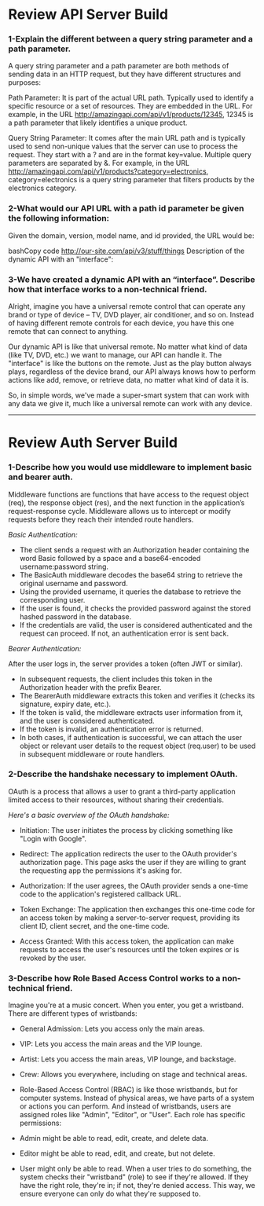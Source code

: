# Review API Server Build
### 1-Explain the different between a query string parameter and a path parameter.

A query string parameter and a path parameter are both methods of sending data in an HTTP request, but they have different structures and purposes:

Path Parameter: It is part of the actual URL path. Typically used to identify a specific resource or a set of resources. They are embedded in the URL. For example, in the URL http://amazingapi.com/api/v1/products/12345, 12345 is a path parameter that likely identifies a unique product.

Query String Parameter: It comes after the main URL path and is typically used to send non-unique values that the server can use to process the request. They start with a ? and are in the format key=value. Multiple query parameters are separated by &. For example, in the URL http://amazingapi.com/api/v1/products?category=electronics, category=electronics is a query string parameter that filters products by the electronics category.

### 2-What would our API URL with a path id parameter be given the following information:
Given the domain, version, model name, and id provided, the URL would be:

bashCopy code
http://our-site.com/api/v3/stuff/things
Description of the dynamic API with an "interface":


### 3-We have created a dynamic API with an “interface”. Describe how that interface works to a non-technical friend.
Alright, imagine you have a universal remote control that can operate any brand or type of device – TV, DVD player, air conditioner, and so on. Instead of having different remote controls for each device, you have this one remote that can connect to anything.

Our dynamic API is like that universal remote. No matter what kind of data (like TV, DVD, etc.) we want to manage, our API can handle it. The "interface" is like the buttons on the remote. Just as the play button always plays, regardless of the device brand, our API always knows how to perform actions like add, remove, or retrieve data, no matter what kind of data it is.

So, in simple words, we've made a super-smart system that can work with any data we give it, much like a universal remote can work with any device.
*** 
# Review Auth Server Build

### 1-Describe how you would use middleware to implement basic and bearer auth.

Middleware functions are functions that have access to the request object (req), the response object (res), and the next function in the application’s request-response cycle. Middleware allows us to intercept or modify requests before they reach their intended route handlers.

*Basic Authentication:*

- The client sends a request with an Authorization header containing the word Basic followed by a space and a base64-encoded username:password string.
- The BasicAuth middleware decodes the base64 string to retrieve the original username and password.
- Using the provided username, it queries the database to retrieve the corresponding user.
- If the user is found, it checks the provided password against the stored hashed password in the database.
- If the credentials are valid, the user is considered authenticated and the request can proceed. If not, an authentication error is sent back.

*Bearer Authentication:*

After the user logs in, the server provides a token (often JWT or similar).
- In subsequent requests, the client includes this token in the Authorization header with the prefix Bearer.
- The BearerAuth middleware extracts this token and verifies it (checks its signature, expiry date, etc.).
- If the token is valid, the middleware extracts user information from it, and the user is considered authenticated.
- If the token is invalid, an authentication error is returned.
- In both cases, if authentication is successful, we can attach the user object or relevant user details to the request object (req.user) to be used in subsequent middleware or route handlers.

### 2-Describe the handshake necessary to implement OAuth.

OAuth is a process that allows a user to grant a third-party application limited access to their resources, without sharing their credentials. 

*Here's a basic overview of the OAuth handshake:*

- Initiation: The user initiates the process by clicking something like "Login with Google".

- Redirect: The application redirects the user to the OAuth provider's authorization page. This page asks the user if they are willing to grant the requesting app the permissions it's asking for.

- Authorization: If the user agrees, the OAuth provider sends a one-time code to the application's registered callback URL.

- Token Exchange: The application then exchanges this one-time code for an access token by making a server-to-server request, providing its client ID, client secret, and the one-time code.

- Access Granted: With this access token, the application can make requests to access the user's resources until the token expires or is revoked by the user.


### 3-Describe how Role Based Access Control works to a non-technical friend.

Imagine you're at a music concert. When you enter, you get a wristband. There are different types of wristbands:

- General Admission: Lets you access only the main areas.
- VIP: Lets you access the main areas and the VIP lounge.
- Artist: Lets you access the main areas, VIP lounge, and backstage.
- Crew: Allows you everywhere, including on stage and technical areas.
- Role-Based Access Control (RBAC) is like those wristbands, but for computer systems. Instead of physical areas, we have parts of a system or actions you can perform. And instead of wristbands, users are assigned roles like "Admin", "Editor", or "User". Each role has specific permissions:

- Admin might be able to read, edit, create, and delete data.
- Editor might be able to read, edit, and create, but not delete.
- User might only be able to read.
When a user tries to do something, the system checks their "wristband" (role) to see if they're allowed. If they have the right role, they're in; if not, they're denied access. This way, we ensure everyone can only do what they're supposed to.
